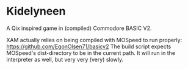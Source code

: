 # Kidelyneen
A Qix inspired game in (compiled) Commodore BASIC V2.

XAM actually relies on being compiled with MOSpeed to run properly: https://github.com/EgonOlsen71/basicv2 
The build script expects MOSpeed's dist-directory to be in the current path. 
It will run in the interpreter as well, but very very (very) slowly.
